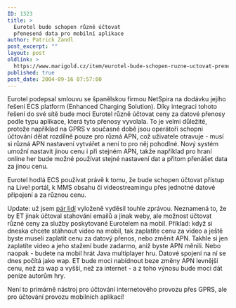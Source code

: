 ```yaml
---
ID: 1323
title: >
  Eurotel bude schopen různě účtovat
  přenesená data pro mobilní aplikace
author: Patrick Zandl
post_excerpt: ""
layout: post
oldlink: >
  https://www.marigold.cz/item/eurotel-bude-schopen-ruzne-uctovat-prenesena-data-pro-mobilni-aplikace
published: true
post_date: 2004-09-16 07:57:00
---
```

<p>
Eurotel podepsal smlouvu se španělskou firmou NetSpira na dodávku jejího řešení ECS platform (Enhanced Charging Solution). Díky integraci tohoto řešení do své sítě bude moci Eurotel různě účtovat ceny za datové přenosy podle typu aplikace, která tyto přenosy vyvolala. To je velmi důležité, protože například na GPRS v současné době jsou operátoři schopni účtování dělat rozdílně pouze pro různá APN, což uživatele otravuje - musí si různá APN nastavení vytvářet a není to pro něj pohodlné. Nový systém umožní nastavit jinou cenu i při stejném APN, takže například pro hraní online her bude možné používat stejné nastavení dat a přitom přenášet data za jinou cenu. </p>

<p>
Eurotel hodlá ECS používat právě k tomu, že bude schopen účtovat přístup na Live! portál, k MMS obsahu či videostreamingu přes jednotné datové připojení a za různou cenu.
</p>

<p>
Update: už jsem <a href="http://blog.macich.net/1095334013-konec-opravdoveho-gprs-pausalu-u-eurotelu.html">pár lidí</a> vyloženě vyděsil touhle zprávou. Neznamená to, že by ET jinak účtoval stahování emailů a jinak weby, ale možnost účtovat různé ceny za služby poskytované Eurotelem na mobil. Příklad: když si dneska chcete stáhnout video na mobil, tak zaplatíte cenu za video a ještě byste museli zaplatit cenu za datový přenos, nebo změnit APN. Takhle si jen zaplatíte video a jeho stažení bude zadarmo, aniž byste APN měnili. Nebo naopak - budete na mobil hrát Java multiplayer hru. Datové spojení na ní se dnes počítá jako wap. ET bude moci nabídnout beze změny APN levnější cenu, než za wap a vyšší, než za internet - a z toho výnosu bude moci dát peníze autorům hry. </p>

<p>
Není to primárně nástroj pro účtování internetového provozu přes GPRS, ale pro účtování provozu mobilních aplikací!</p>
